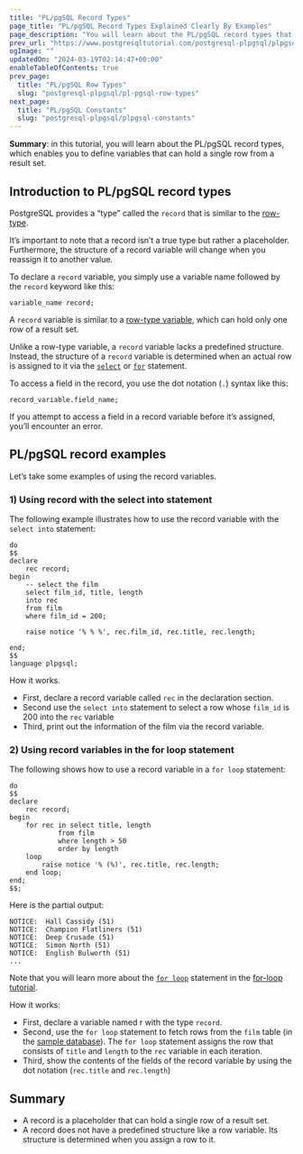 ```yaml
---
title: "PL/pgSQL Record Types"
page_title: "PL/pgSQL Record Types Explained Clearly By Examples"
page_description: "You will learn about the PL/pgSQL record types that allow you to define variables that can hold a sinle row of a result set."
prev_url: "https://www.postgresqltutorial.com/postgresql-plpgsql/plpgsql-record-types/"
ogImage: ""
updatedOn: "2024-03-19T02:14:47+00:00"
enableTableOfContents: true
prev_page: 
  title: "PL/pgSQL Row Types"
  slug: "postgresql-plpgsql/pl-pgsql-row-types"
next_page: 
  title: "PL/pgSQL Constants"
  slug: "postgresql-plpgsql/plpgsql-constants"
---
```





**Summary**: in this tutorial, you will learn about the PL/pgSQL record types, which enables you to define variables that can hold a single row from a result set.


## Introduction to PL/pgSQL record types

PostgreSQL provides a “type” called the `record` that is similar to the [row\-type](https://neon.tech/postgresql/plpgsql-row-types/).

It’s important to note that a record isn’t a true type but rather a placeholder. Furthermore, the structure of a record variable will change when you reassign it to another value.

To declare a `record` variable, you simply use a variable name followed by the `record` keyword like this:


```pgsql
variable_name record;
```
A `record` variable is similar to a [row\-type variable](https://neon.tech/postgresql/plpgsql-row-types/), which can hold only one row of a result set.

Unlike a row\-type variable, a `record` variable lacks a predefined structure. Instead, the structure of a `record` variable is determined when an actual row is assigned to it via the [`select`](https://neon.tech/postgresql/plpgsql-select-into/) or [`for`](plpgsql-for-loop) statement.

To access a field in the record, you use the dot notation (`.`) syntax like this:


```pgsql
record_variable.field_name;
```
If you attempt to access a field in a record variable before it’s assigned, you’ll encounter an error.


## PL/pgSQL record examples

Let’s take some examples of using the record variables.


### 1\) Using record with the select into statement

The following example illustrates how to use the record variable with the `select into` statement:


```pgsql
do
$$
declare
	rec record;
begin
	-- select the film 
	select film_id, title, length 
	into rec
	from film
	where film_id = 200;
	
	raise notice '% % %', rec.film_id, rec.title, rec.length;   
	
end;
$$
language plpgsql;
```
How it works.

* First, declare a record variable called `rec` in the declaration section.
* Second use the `select into` statement to select a row whose `film_id` is 200 into the `rec` variable
* Third, print out the information of the film via the record variable.


### 2\) Using record variables in the for loop statement

The following shows how to use a record variable in a `for loop` statement:


```pgsql
do
$$
declare
	rec record;
begin
	for rec in select title, length 
			from film 
			where length > 50
			order by length
	loop
		raise notice '% (%)', rec.title, rec.length;	
	end loop;
end;
$$;
```
Here is the partial output:


```shell
NOTICE:  Hall Cassidy (51)
NOTICE:  Champion Flatliners (51)
NOTICE:  Deep Crusade (51)
NOTICE:  Simon North (51)
NOTICE:  English Bulworth (51)
...
```
Note that you will learn more about the [`for loop`](plpgsql-for-loop) statement in the [for\-loop tutorial](plpgsql-for-loop).

How it works:

* First, declare a variable named r with the type `record`.
* Second, use the `for loop` statement to fetch rows from the `film` table (in the [sample database](../postgresql-getting-started/postgresql-sample-database)). The `for loop` statement assigns the row that consists of `title` and `length` to the `rec` variable in each iteration.
* Third, show the contents of the fields of the record variable by using the dot notation (`rec.title` and `rec.length`)


## Summary

* A record is a placeholder that can hold a single row of a result set.
* A record does not have a predefined structure like a row variable. Its structure is determined when you assign a row to it.

